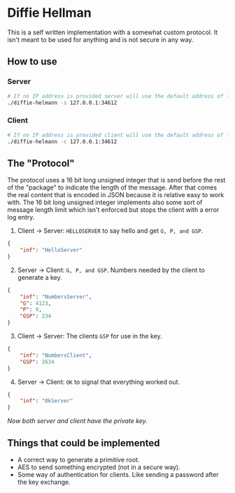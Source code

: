 # Diffie Hellman

This is a self written implementation with a somewhat custom protocol. It isn't meant to be used for anything and is not secure in any way.

## How to use

### Server

```bash
# If no IP address is provided server will use the default address of localhost.
./diffie-helmann -s 127.0.0.1:34612
```

### Client

```bash
# If no IP address is provided client will use the default address of localhost.
./diffie-helmann -c 127.0.0.1:34612
```

## The "Protocol"

The protocol uses a 16 bit long unsigned integer that is send before the rest of the "package" to indicate the length of the message. After that comes the real content that is encoded in JSON because it is relative easy to work with. The 16 bit long unsigned integer implements also some sort of message length limit which isn't enforced but stops the client with a error log entry.

1. Client -> Server: ``HELLOSERVER`` to say hello and get ``G, P, and GSP``.

```json
{
    "inf": "HelloServer"
}
```

2. Server -> Client: ``G, P, and GSP``. Numbers needed by the client to generate a key.

```json
{
    "inf": "NumbersServer",
    "G": 4123,
    "P": 9,
    "GSP": 234
}
```

3. Client -> Server: The clients ``GSP`` for use in the key.

```json
{
    "inf": "NumbersClient",
    "GSP": 2634
}
```

4. Server -> Client: ``OK`` to signal that everything worked out.

```json
{
    "inf": "OkServer"
}
```

*Now both server and client have the private key.*

## Things that could be implemented

- A correct way to generate a primitive root.
- AES to send something encrypted (not in a secure way).
- Some way of authentication for clients. Like sending a password after the key exchange.
